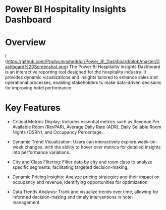 # Power BI Hospitality Insights Dashboard
# Overview
!(https://github.com/Pradyumnaheddur/Power_BI_Dashboard/blob/master/Dashboard%20Screenshot.png)
The Power BI Hospitality Insights Dashboard is an interactive reporting tool designed for the hospitality industry. It provides dynamic visualizations and insights tailored to enhance sales and operational processes, enabling stakeholders to make data-driven decisions for improving hotel performance.

# Key Features
* Critical Metrics Display: Includes essential metrics such as Revenue Per Available Room (RevPAR), Average Daily Rate (ADR), Daily Sellable Room Nights (DSRN), and Occupancy Percentage.

* Dynamic Trend Visualization: Users can interactively explore week-on-week changes, with the ability to hover over metrics for detailed insights into performance variations.

* City and Class Filtering: Filter data by city and room class to analyze specific segments, facilitating targeted decision-making.

* Dynamic Pricing Insights: Analyze pricing strategies and their impact on occupancy and revenue, identifying opportunities for optimization.

* Data Trends Analysis: Track and visualize trends over time, allowing for informed decision-making and timely interventions in hotel management.

